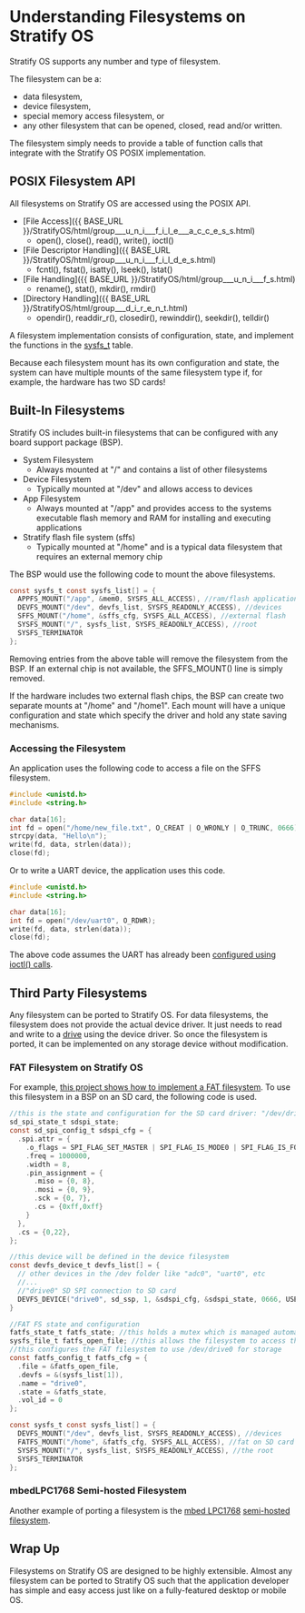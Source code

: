 # Understanding Filesystems on Stratify OS

Stratify OS supports any number and type of filesystem. 

The filesystem can be a:

- data filesystem,
- device filesystem,
- special memory access filesystem, or
- any other filesystem that can be opened, closed, read and/or written.

The filesystem simply needs to provide a table of function calls that integrate with the Stratify OS POSIX implementation.

## POSIX Filesystem API

All filesystems on Stratify OS are accessed using the POSIX API.

- [File Access]({{ BASE_URL }}/StratifyOS/html/group___u_n_i___f_i_l_e___a_c_c_e_s_s.html)
  - open(), close(), read(), write(), ioctl()
- [File Descriptor Handling]({{ BASE_URL }}/StratifyOS/html/group___u_n_i___f_i_l_d_e_s.html)
  - fcntl(), fstat(), isatty(), lseek(), lstat()
- [File Handling]({{ BASE_URL }}/StratifyOS/html/group___u_n_i___f_s.html)
  - rename(), stat(), mkdir(), rmdir()
- [Directory Handling]({{ BASE_URL }}/StratifyOS/html/group___d_i_r_e_n_t.html)
  - opendir(), readdir_r(), closedir(), rewinddir(), seekdir(), telldir()

A filesystem implementation consists of configuration, state, and implement the functions in the <a href="https://github.com/StratifyLabs/StratifyOS/blob/master/include/sos/fs/sysfs.h" target="_blank">sysfs_t</a> table.

<div class="alert alert-info">
Because each filesystem mount has its own configuration and state, the system can have multiple mounts of the same filesystem type if, for example, the hardware has two SD cards!
</div>

## Built-In Filesystems

Stratify OS includes built-in filesystems that can be configured with any board support package (BSP).

- System Filesystem
  - Always mounted at "/" and contains a list of other filesystems
- Device Filesystem
  - Typically mounted at "/dev" and allows access to devices
- App Filesystem
  - Always mounted at "/app" and provides access to the systems executable flash memory and RAM for installing and executing applications
- Stratify flash file system (sffs)
  - Typically mounted at "/home" and is a typical data filesystem that requires an external memory chip

The BSP would use the following code to mount the above filesystems.

```c
const sysfs_t const sysfs_list[] = {
  APPFS_MOUNT("/app", &mem0, SYSFS_ALL_ACCESS), //ram/flash applications
  DEVFS_MOUNT("/dev", devfs_list, SYSFS_READONLY_ACCESS), //devices
  SFFS_MOUNT("/home", &sffs_cfg, SYSFS_ALL_ACCESS), //external flash
  SYSFS_MOUNT("/", sysfs_list, SYSFS_READONLY_ACCESS), //root
  SYSFS_TERMINATOR
};
```

Removing entries from the above table will remove the filesystem from the BSP. If an external chip is not available, the SFFS_MOUNT() line is simply removed.

If the hardware includes two external flash chips, the BSP can create two separate mounts at "/home" and "/home1". Each mount will have a unique configuration and state which specify the driver and hold any state saving mechanisms.

### Accessing the Filesystem

An application uses the following code to access a file on the SFFS filesystem.

```c
#include <unistd.h>
#include <string.h>

char data[16];
int fd = open("/home/new_file.txt", O_CREAT | O_WRONLY | O_TRUNC, 0666);
strcpy(data, "Hello\n");
write(fd, data, strlen(data));
close(fd);
```

Or to write a UART device, the application uses this code.

```c
#include <unistd.h>
#include <string.h>

char data[16];
int fd = open("/dev/uart0", O_RDWR);
write(fd, data, strlen(data));
close(fd);
```

The above code assumes the UART has already been [configured using ioctl() calls](../Guide-Device-Drivers/).

## Third Party Filesystems

Any filesystem can be ported to Stratify OS. For data filesystems, the filesystem does not provide the actual device driver. It just needs to read and write to a [drive](http://localhost:4001/StratifyOS/html/group___d_r_i_v_e.html) using the device driver. So once the filesystem is ported, it can be implemented on any storage device without modification.

### FAT Filesystem on Stratify OS

For example, <a href="https://github.com/StratifyLabs/StratifyOS-fatfs" target="_blank">this project shows how to implement a FAT filesystem</a>. To use this filesystem in a BSP on an SD card, the following code is used.

```c
//this is the state and configuration for the SD card driver: "/dev/drive0"
sd_spi_state_t sdspi_state;
const sd_spi_config_t sdspi_cfg = {
  .spi.attr = {
    .o_flags = SPI_FLAG_SET_MASTER | SPI_FLAG_IS_MODE0 | SPI_FLAG_IS_FORMAT_SPI,
    .freq = 1000000,
    .width = 8,
    .pin_assignment = {
      .miso = {0, 8},
      .mosi = {0, 9},
      .sck = {0, 7},
      .cs = {0xff,0xff}
    }
  },
  .cs = {0,22},
};

//this device will be defined in the device filesystem
const devfs_device_t devfs_list[] = {
  // other devices in the /dev folder like "adc0", "uart0", etc
  //...
  //"drive0" SD SPI connection to SD card
  DEVFS_DEVICE("drive0", sd_ssp, 1, &sdspi_cfg, &sdspi_state, 0666, USER_ROOT, S_IFBLK)
}

//FAT FS state and configuration
fatfs_state_t fatfs_state; //this holds a mutex which is managed automatically by the OS
sysfs_file_t fatfs_open_file; //this allows the filesystem to access the device driver
//this configures the FAT filesystem to use /dev/drive0 for storage
const fatfs_config_t fatfs_cfg = {
  .file = &fatfs_open_file,
  .devfs = &(sysfs_list[1]),
  .name = "drive0",
  .state = &fatfs_state,
  .vol_id = 0
};

const sysfs_t const sysfs_list[] = {
  DEVFS_MOUNT("/dev", devfs_list, SYSFS_READONLY_ACCESS), //devices
  FATFS_MOUNT("/home", &fatfs_cfg, SYSFS_ALL_ACCESS), //fat on SD card
  SYSFS_MOUNT("/", sysfs_list, SYSFS_READONLY_ACCESS), //the root
  SYSFS_TERMINATOR
};

```

### mbedLPC1768 Semi-hosted Filesystem

Another example of porting a filesystem is the <a href="https://github.com/StratifyLabs/mbedLPC1768" target="_blank">mbed LPC1768</a> <a href="https://github.com/StratifyLabs/mbedLPC1768/blob/master/src/localfs.h" target="_blank">semi-hosted filesystem</a>.

## Wrap Up

Filesystems on Stratify OS are designed to be highly extensible. Almost any filesystem can be ported to Stratify OS such that the application developer has simple and easy access just like on a fully-featured desktop or mobile OS.


